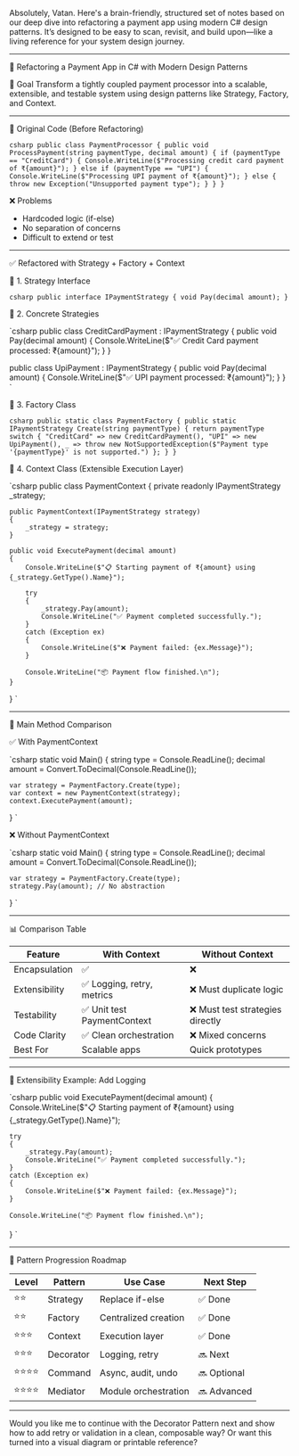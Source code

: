 Absolutely, Vatan. Here's a brain-friendly, structured set of notes based on our deep dive into refactoring a payment app using modern C# design patterns. It’s designed to be easy to scan, revisit, and build upon—like a living reference for your system design journey.

---

🧠 Refactoring a Payment App in C# with Modern Design Patterns

🎯 Goal
Transform a tightly coupled payment processor into a scalable, extensible, and testable system using design patterns like Strategy, Factory, and Context.

---

🧱 Original Code (Before Refactoring)

`csharp
public class PaymentProcessor
{
    public void ProcessPayment(string paymentType, decimal amount)
    {
        if (paymentType == "CreditCard")
        {
            Console.WriteLine($"Processing credit card payment of ₹{amount}");
        }
        else if (paymentType == "UPI")
        {
            Console.WriteLine($"Processing UPI payment of ₹{amount}");
        }
        else
        {
            throw new Exception("Unsupported payment type");
        }
    }
}
`

❌ Problems
- Hardcoded logic (if-else)
- No separation of concerns
- Difficult to extend or test

---

✅ Refactored with Strategy + Factory + Context

🔹 1. Strategy Interface

`csharp
public interface IPaymentStrategy
{
    void Pay(decimal amount);
}
`

🔹 2. Concrete Strategies

`csharp
public class CreditCardPayment : IPaymentStrategy
{
    public void Pay(decimal amount)
    {
        Console.WriteLine($"✅ Credit Card payment processed: ₹{amount}");
    }
}

public class UpiPayment : IPaymentStrategy
{
    public void Pay(decimal amount)
    {
        Console.WriteLine($"✅ UPI payment processed: ₹{amount}");
    }
}
`

🔹 3. Factory Class

`csharp
public static class PaymentFactory
{
    public static IPaymentStrategy Create(string paymentType)
    {
        return paymentType switch
        {
            "CreditCard" => new CreditCardPayment(),
            "UPI" => new UpiPayment(),
            _ => throw new NotSupportedException($"Payment type '{paymentType}' is not supported.")
        };
    }
}
`

🔹 4. Context Class (Extensible Execution Layer)

`csharp
public class PaymentContext
{
    private readonly IPaymentStrategy _strategy;

    public PaymentContext(IPaymentStrategy strategy)
    {
        _strategy = strategy;
    }

    public void ExecutePayment(decimal amount)
    {
        Console.WriteLine($"📋 Starting payment of ₹{amount} using {_strategy.GetType().Name}");

        try
        {
            _strategy.Pay(amount);
            Console.WriteLine("✅ Payment completed successfully.");
        }
        catch (Exception ex)
        {
            Console.WriteLine($"❌ Payment failed: {ex.Message}");
        }

        Console.WriteLine("📦 Payment flow finished.\n");
    }
}
`

---

🧪 Main Method Comparison

✅ With PaymentContext

`csharp
static void Main()
{
    string type = Console.ReadLine();
    decimal amount = Convert.ToDecimal(Console.ReadLine());

    var strategy = PaymentFactory.Create(type);
    var context = new PaymentContext(strategy);
    context.ExecutePayment(amount);
}
`

❌ Without PaymentContext

`csharp
static void Main()
{
    string type = Console.ReadLine();
    decimal amount = Convert.ToDecimal(Console.ReadLine());

    var strategy = PaymentFactory.Create(type);
    strategy.Pay(amount); // No abstraction
}
`

---

📊 Comparison Table

| Feature | With Context | Without Context |
|--------|--------------|-----------------|
| Encapsulation | ✅ | ❌ |
| Extensibility | ✅ Logging, retry, metrics | ❌ Must duplicate logic |
| Testability | ✅ Unit test PaymentContext | ❌ Must test strategies directly |
| Code Clarity | ✅ Clean orchestration | ❌ Mixed concerns |
| Best For | Scalable apps | Quick prototypes |

---

🧠 Extensibility Example: Add Logging

`csharp
public void ExecutePayment(decimal amount)
{
    Console.WriteLine($"📋 Starting payment of ₹{amount} using {_strategy.GetType().Name}");

    try
    {
        _strategy.Pay(amount);
        Console.WriteLine("✅ Payment completed successfully.");
    }
    catch (Exception ex)
    {
        Console.WriteLine($"❌ Payment failed: {ex.Message}");
    }

    Console.WriteLine("📦 Payment flow finished.\n");
}
`

---

🧩 Pattern Progression Roadmap

| Level | Pattern | Use Case | Next Step |
|-------|---------|----------|-----------|
| ⭐⭐ | Strategy | Replace if-else | ✅ Done |
| ⭐⭐ | Factory | Centralized creation | ✅ Done |
| ⭐⭐⭐ | Context | Execution layer | ✅ Done |
| ⭐⭐⭐ | Decorator | Logging, retry | 🔜 Next |
| ⭐⭐⭐⭐ | Command | Async, audit, undo | 🔜 Optional |
| ⭐⭐⭐⭐ | Mediator | Module orchestration | 🔜 Advanced |

---

Would you like me to continue with the Decorator Pattern next and show how to add retry or validation in a clean, composable way? Or want this turned into a visual diagram or printable reference?
